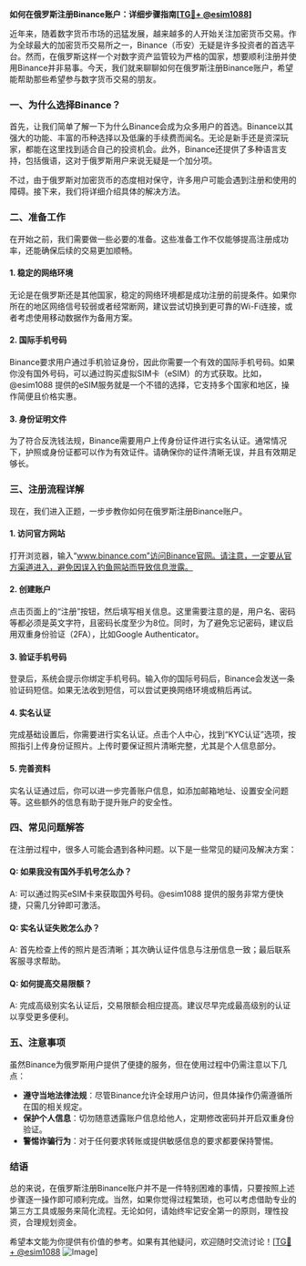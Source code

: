 **如何在俄罗斯注册Binance账户：详细步骤指南[[TG💪+ @esim1088](https://t.me/s/esim1088)]**

近年来，随着数字货币市场的迅猛发展，越来越多的人开始关注加密货币交易。作为全球最大的加密货币交易所之一，Binance（币安）无疑是许多投资者的首选平台。然而，在俄罗斯这样一个对数字资产监管较为严格的国家，想要顺利注册并使用Binance并非易事。今天，我们就来聊聊如何在俄罗斯注册Binance账户，希望能帮助那些希望参与数字货币交易的朋友。

### **一、为什么选择Binance？**

首先，让我们简单了解一下为什么Binance会成为众多用户的首选。Binance以其强大的功能、丰富的币种选择以及低廉的手续费而闻名。无论是新手还是资深玩家，都能在这里找到适合自己的投资机会。此外，Binance还提供了多种语言支持，包括俄语，这对于俄罗斯用户来说无疑是一个加分项。

不过，由于俄罗斯对加密货币的态度相对保守，许多用户可能会遇到注册和使用的障碍。接下来，我们将详细介绍具体的解决方法。

### **二、准备工作**

在开始之前，我们需要做一些必要的准备。这些准备工作不仅能够提高注册成功率，还能确保后续的交易更加顺畅。

#### **1. 稳定的网络环境**
无论是在俄罗斯还是其他国家，稳定的网络环境都是成功注册的前提条件。如果你所在的地区网络信号较弱或者经常断网，建议尝试切换到更可靠的Wi-Fi连接，或者考虑使用移动数据作为备用方案。

#### **2. 国际手机号码**
Binance要求用户通过手机验证身份，因此你需要一个有效的国际手机号码。如果你没有国外号码，可以通过购买虚拟SIM卡（eSIM）的方式获取。比如，@esim1088 提供的eSIM服务就是一个不错的选择，它支持多个国家和地区，操作简便且价格实惠。

#### **3. 身份证明文件**
为了符合反洗钱法规，Binance需要用户上传身份证件进行实名认证。通常情况下，护照或身份证都可以作为有效证件。请确保你的证件清晰无误，并且有效期足够长。

### **三、注册流程详解**

现在，我们进入正题，一步步教你如何在俄罗斯注册Binance账户。

#### **1. 访问官方网站**
打开浏览器，输入“www.binance.com”访问Binance官网。请注意，一定要从官方渠道进入，避免因误入钓鱼网站而导致信息泄露。

#### **2. 创建账户**
点击页面上的“注册”按钮，然后填写相关信息。这里需要注意的是，用户名、密码等都必须是英文字符，且密码长度至少为8位。同时，为了避免忘记密码，建议启用双重身份验证（2FA），比如Google Authenticator。

#### **3. 验证手机号码**
登录后，系统会提示你绑定手机号码。输入你的国际号码后，Binance会发送一条验证码短信。如果无法收到短信，可以尝试更换网络环境或稍后再试。

#### **4. 实名认证**
完成基础设置后，你需要进行实名认证。点击个人中心，找到“KYC认证”选项，按照指引上传身份证照片。上传时要保证照片清晰完整，尤其是个人信息部分。

#### **5. 完善资料**
实名认证通过后，你可以进一步完善账户信息，如添加邮箱地址、设置安全问题等。这些额外的信息有助于提升账户的安全性。

### **四、常见问题解答**

在注册过程中，很多人可能会遇到各种问题。以下是一些常见的疑问及解决方案：

#### **Q: 如果我没有国外手机号怎么办？**
A: 可以通过购买eSIM卡来获取国外号码。@esim1088 提供的服务非常方便快捷，只需几分钟即可激活。

#### **Q: 实名认证失败怎么办？**
A: 首先检查上传的照片是否清晰；其次确认证件信息与注册信息一致；最后联系客服寻求帮助。

#### **Q: 如何提高交易限额？**
A: 完成高级别实名认证后，交易限额会相应提高。建议尽早完成最高级别的认证以享受更多便利。

### **五、注意事项**

虽然Binance为俄罗斯用户提供了便捷的服务，但在使用过程中仍需注意以下几点：

- **遵守当地法律法规**：尽管Binance允许全球用户访问，但具体操作仍需遵循所在国的相关规定。
- **保护个人信息**：切勿随意透露账户信息给他人，定期修改密码并开启双重身份验证。
- **警惕诈骗行为**：对于任何要求转账或提供敏感信息的要求都要保持警惕。

### **结语**

总的来说，在俄罗斯注册Binance账户并不是一件特别困难的事情，只要按照上述步骤逐一操作即可顺利完成。当然，如果你觉得过程繁琐，也可以考虑借助专业的第三方工具或服务来简化流程。无论如何，请始终牢记安全第一的原则，理性投资，合理规划资金。

希望本文能为你提供有价值的参考。如果有其他疑问，欢迎随时交流讨论！[[TG💪+ @esim1088](https://t.me/s/esim1088) ![Image](https://i.postimg.cc/4NQfJmqS/Snipaste-2025-05-13-00-14-12.png)]